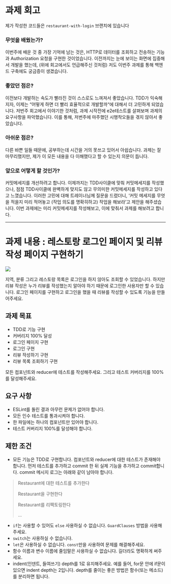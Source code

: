 # 과제 회고

제가 작성한 코드들은 ```restaurant-with-login``` 브랜치에 있습니다

### 무엇을 배웠는가?

이번주에 배운 것 중 가장 기억에 남는 것은, HTTP로 데이터를 조회하고 전송하는 기능과 Authorization 요청을 구현한 것이었습니다. 이전까지는 눈에 보이는 화면에 집중해서 개발을 했는데, (위에 회고에서도 언급해주신 것처럼) 저도 이번주 과제를 통해  백엔드 구축에도 궁금증이 생겼습니다.

### 좋았던 점은?

이전보다 개발하는 속도가 빨라진 것이 스스로도 느껴져서 좋았습니다. TDD가 익숙해지자, 이제는 “어떻게 하면 더 빨리 효율적으로 개발할까“에 대해서 더 고민하게 되었습니다.
저번주 회고에서 이야기한 것처럼, 과제 시작전에 e2e테스트를 살펴보며 과제의 요구사항을 파악했습니다. 이를 통해, 저번주에 마주했던 시행착오들을 겪지 않아서 좋았습니다.

### 아쉬운 점은?

다른 바쁜 일들 때문에, 공부하는데 시간을 거의 못쓰고 있어서 아쉽습니다. 과제는 잘 마무리했지만, 제가 이 모든 내용을 다 이해했다고 할 수 있는지 의문이 듭니다.

### 앞으로 어떻게 할 것인가?

커밋메세지를 개선하려고 합니다. 이제까지는 TDD사이클에 맞춰 커밋메세지를 작성했으나, 점점 TDD사이클에 완벽하게 맞지도 않고 무의미한 커밋메세지를 작성하고 있다고 느꼈습니다. 이러한 고민에 대해 트레이너님께 질문을 드렸더니, ‘커밋 메세지를 무엇을 적을지 미리 적어놓고 (작업 의도를 명확히하고) 작업을 해보라’고 제안을 해주셨습니다. 이번 과제에는 미리 커밋메세지를 작성해보고, 이에 맞춰서 과제를 해보려고 합니다.

----

# 과제 내용 : 레스토랑 로그인 페이지 및 리뷰 작성 페이지 구현하기

![](https://user-images.githubusercontent.com/14071105/87226953-4c5e0500-c3d2-11ea-9054-4b66bfe74e80.gif)

지역, 분류 그리고 레스토랑 목록은 로그인을 하지 않아도 조회할 수 있었습니다. 하지만 리뷰 작성은 누가 리뷰를 작성했는지 알아야 하기 때문에 로그인한 사용자만 할 수 있습니다. 로그인 페이지를 구현하고 로그인을 했을 때 리뷰를 작성할 수 있도록 기능을 만들어주세요.

## 과제 목표

- TDD로 기능 구현
- 커버리지 100% 달성
- 로그인 페이지 구현
- 로그인 구현
- 리뷰 작성하기 구현
- 리뷰 목록 조회하기 구현

모든 컴포넌트와 reducer에 테스트를 작성해주세요. 그리고 테스트 커버리지를 100%를 달성해주세요.

## 요구 사항

- ESLint를 돌린 결과 아무런 문제가 없어야 합니다.
- 모든 인수 테스트를 통과시켜야 합니다.
- 한 파일에는 하나의 컴포넌트만 있어야 합니다.
- 테스트 커버리지 100%를 달성해야 합니다.

## 제한 조건

- 모든 기능은 TDD로 구현합니다. 컴포넌트와 reducer에 대한 테스트가 존재해야 합니다. 먼저 테스트를 추가하고 commit 한 뒤 실제 기능을 추가하고 commit합니다. commit 메시지 로그는 아래와 같이 남아야 합니다.

> Restaurant에 대한 테스트를 추가한다
>
> Restaurant을 구현한다
>
> Restaurant를 리팩토링한다
>
> ...

* `if`는 사용할 수 있어도 `else` 사용하실 수 없습니다. `GuardClauses` 방법을 사용해주세요.
* `switch`는 사용하실 수 없습니다.
* `let`은 사용하실 수 없습니다. `const`만을 사용하여 문제를 해결해주세요.
* 함수 이름과 변수 이름에 줄임말은 사용하실 수 없습니다. 길더라도 명확하게 써주세요.
* indent(인덴트, 들여쓰기) depth를 1로 유지해주세요.
예를 들어, for문 안에 if문이 있으면 indent depth는 2입니다.
depth를 줄이는 좋은 방법은 함수(또는 메소드)를 분리하면 됩니다.
